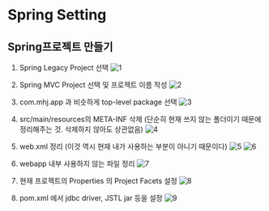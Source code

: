 # Spring Setting

## Spring프로젝트 만들기  

1. Spring Legacy Project 선택
![1](./images/1.png)

2. Spring MVC Project 선택 및 프로젝트 이름 작성
![2](./images/2.png)

3. com.mhj.app 과 비슷하게 top-level package 선택
![3](./images/3.png)

4. src/main/resources의 META-INF 삭제 (단순히 현재 쓰지 않는 폴더이기 때문에 정리해주는 것. 삭제하지 않아도 상관없음)
![4](./images/4.png)

5. web.xml 정리 (이것 역시 현재 내가 사용하는 부분이 아니기 때문이다)
![5](./images/5.png)
![6](./images/6.png)

6. webapp 내부 사용하지 않는 파일 정리 
![7](./images/7.png)

7. 현재 프로젝트의 Properties 의 Project Facets 설정
![8](./images/8.png)

8. pom.xml 에서 jdbc driver, JSTL jar 등을 설정
![9](./images/9.png)